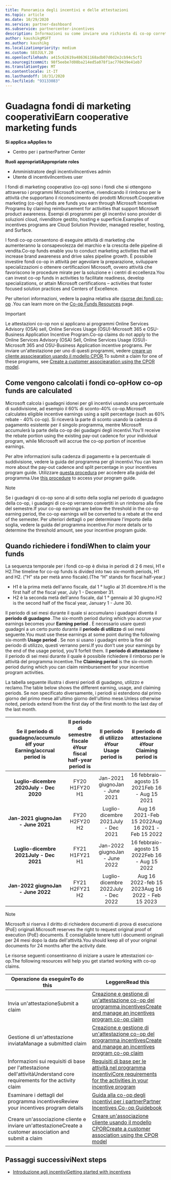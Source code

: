 ```yaml
---
title: Panoramica degli incentivi e delle attestazioni
ms.topic: article
ms.date: 10/29/2020
ms.service: partner-dashboard
ms.subservice: partnercenter-incentives
description: Informazioni su come inviare una richiesta di co-op corretta per gli incentivi organizzando la documentazione, le fatture, le istruzioni e la verifica dell'esecuzione corrette.
author: kaushikgMSFT
ms.author: kaushikg
ms.localizationpriority: medium
ms.custom: SEOJULY.20
ms.openlocfilehash: a415c62619a486361168adb07d0d2e2cb94c5cf1
ms.sourcegitcommit: 98f5eebe7d08ba214ed5a078f1ac770439e41eb7
ms.translationtype: MT
ms.contentlocale: it-IT
ms.lasthandoff: 10/31/2020
ms.locfileid: "93133083"
---
```

# <a name="earn-cooperative-marketing-funds"></a><span data-ttu-id="7b5a0-103">Guadagna fondi di marketing cooperativi</span><span class="sxs-lookup"><span data-stu-id="7b5a0-103">Earn cooperative marketing funds</span></span>

<span data-ttu-id="7b5a0-104">**Si applica a**</span><span class="sxs-lookup"><span data-stu-id="7b5a0-104">**Applies to**</span></span>

- <span data-ttu-id="7b5a0-105">Centro per i partner</span><span class="sxs-lookup"><span data-stu-id="7b5a0-105">Partner Center</span></span>

<span data-ttu-id="7b5a0-106">**Ruoli appropriati**</span><span class="sxs-lookup"><span data-stu-id="7b5a0-106">**Appropriate roles**</span></span>

- <span data-ttu-id="7b5a0-107">Amministratore degli incentivi</span><span class="sxs-lookup"><span data-stu-id="7b5a0-107">Incentives admin</span></span>
- <span data-ttu-id="7b5a0-108">Utente di incentivi</span><span class="sxs-lookup"><span data-stu-id="7b5a0-108">Incentives user</span></span>

<span data-ttu-id="7b5a0-109">I fondi di marketing cooperativo (co-op) sono i fondi che si ottengono attraverso i programmi Microsoft incentive, rivendicando il rimborso per le attività che supportano il riconoscimento dei prodotti Microsoft.</span><span class="sxs-lookup"><span data-stu-id="7b5a0-109">Cooperative marketing (co-op) funds are funds you earn through Microsoft Incentive Programs by claiming reimbursement for activities that support Microsoft product awareness.</span></span> <span data-ttu-id="7b5a0-110">Esempi di programmi per gli incentivi sono provider di soluzioni cloud, rivenditore gestito, hosting e superficie.</span><span class="sxs-lookup"><span data-stu-id="7b5a0-110">Examples of incentives programs are Cloud Solution Provider, managed reseller, hosting, and Surface.</span></span>

<span data-ttu-id="7b5a0-111">I fondi co-op consentono di eseguire attività di marketing che aumenteranno la consapevolezza del marchio e la crescita delle pipeline di vendita.</span><span class="sxs-lookup"><span data-stu-id="7b5a0-111">Co-op funds enable you to conduct marketing activities that will increase brand awareness and drive sales pipeline growth.</span></span> <span data-ttu-id="7b5a0-112">È possibile investire fondi co-op in attività per agevolare la preparazione, sviluppare specializzazioni o ottenere certificazioni Microsoft, ovvero attività che favoriscono le procedure mirate per la soluzione e i centri di eccellenza.</span><span class="sxs-lookup"><span data-stu-id="7b5a0-112">You can invest co-op funds in activities to facilitate readiness, develop specializations, or attain Microsoft certifications – activities that foster focused solution practices and Centers of Excellence.</span></span>

<span data-ttu-id="7b5a0-113">Per ulteriori informazioni, vedere la pagina relativa alle [risorse dei fondi co-op](https://partner.microsoft.com/asset/collection/co-op-funds-resources#/) .</span><span class="sxs-lookup"><span data-stu-id="7b5a0-113">You can learn more on the [Co-op Funds Resources](https://partner.microsoft.com/asset/collection/co-op-funds-resources#/) page.</span></span>

>[!Important]
><span data-ttu-id="7b5a0-114">Le attestazioni co-op non si applicano ai programmi Online Services Advisory (OSA) sell, Online Services Usage (OSU)-Microsoft 365 e OSU-Business Application Incentive Program.</span><span class="sxs-lookup"><span data-stu-id="7b5a0-114">Co-op claims do not apply to the Online Services Advisory (OSA) Sell, Online Services Usage (OSU)-Microsoft 365 and OSU-Business Application incentive programs.</span></span> <span data-ttu-id="7b5a0-115">Per inviare un'attestazione per uno di questi programmi, vedere [creare un cliente associearation usando il modello CPOR](submit-osa-claim.md).</span><span class="sxs-lookup"><span data-stu-id="7b5a0-115">To submit a claim for one of these programs, see [Create a customer associearation using the CPOR model](submit-osa-claim.md).</span></span>

## <a name="how-co-op-funds-are-calculated"></a><span data-ttu-id="7b5a0-116">Come vengono calcolati i fondi co-op</span><span class="sxs-lookup"><span data-stu-id="7b5a0-116">How co-op funds are calculated</span></span>

<span data-ttu-id="7b5a0-117">Microsoft calcola i guadagni idonei per gli incentivi usando una percentuale di suddivisione, ad esempio il 60% di sconto-40% co-op.</span><span class="sxs-lookup"><span data-stu-id="7b5a0-117">Microsoft calculates eligible incentive earnings using a split percentage (such as 60% rebate - 40% co-op).</span></span> <span data-ttu-id="7b5a0-118">Si riceverà la parte di sconto usando la cadenza di pagamento esistente per il singolo programma, mentre Microsoft accumulerà la parte della co-op dei guadagni degli incentivi.</span><span class="sxs-lookup"><span data-stu-id="7b5a0-118">You’ll receive the rebate portion using the existing pay-out cadence for your individual program, while Microsoft will accrue the co-op portion of incentive earnings.</span></span>

<span data-ttu-id="7b5a0-119">Per altre informazioni sulla cadenza di pagamento e la percentuale di suddivisione, vedere la guida del programma per gli incentivi.</span><span class="sxs-lookup"><span data-stu-id="7b5a0-119">You can learn more about the pay-out cadence and split percentage in your incentives program guide.</span></span> <span data-ttu-id="7b5a0-120">Utilizzare [questa procedura](incentives-determined-your-program-eligibility.md) per accedere alla guida del programma.</span><span class="sxs-lookup"><span data-stu-id="7b5a0-120">Use [this procedure](incentives-determined-your-program-eligibility.md) to access your program guide.</span></span>

>[!NOTE]
><span data-ttu-id="7b5a0-121">Se i guadagni di co-op sono al di sotto della soglia nel periodo di guadagno della co-op, i guadagni di co-op verranno convertiti in un rimborso alla fine del semestre.</span><span class="sxs-lookup"><span data-stu-id="7b5a0-121">If your co-op earnings are below the threshold in the co-op earning period, the co-op earnings will be converted to a rebate at the end of the semester.</span></span> <span data-ttu-id="7b5a0-122">Per ulteriori dettagli o per determinare l'importo della soglia, vedere la guida del programma incentive.</span><span class="sxs-lookup"><span data-stu-id="7b5a0-122">For more details or to determine the threshold amount, see your incentive program guide.</span></span>

## <a name="when-to-claim-your-funds"></a><span data-ttu-id="7b5a0-123">Quando richiedere i fondi</span><span class="sxs-lookup"><span data-stu-id="7b5a0-123">When to claim your funds</span></span>

<span data-ttu-id="7b5a0-124">La sequenza temporale per i fondi co-op è divisa in periodi di 2 6 mesi, H1 e H2.</span><span class="sxs-lookup"><span data-stu-id="7b5a0-124">The timeline for co-op funds is divided into two six-month periods, H1 and H2.</span></span> <span data-ttu-id="7b5a0-125">("H" sta per metà anno fiscale).</span><span class="sxs-lookup"><span data-stu-id="7b5a0-125">(The “H” stands for fiscal half-year.)</span></span>

- <span data-ttu-id="7b5a0-126">H1 è la prima metà dell'anno fiscale, dal 1 ° luglio al 31 dicembre.</span><span class="sxs-lookup"><span data-stu-id="7b5a0-126">H1 is the first half of the fiscal year, July 1 - December 31.</span></span>
- <span data-ttu-id="7b5a0-127">H2 è la seconda metà dell'anno fiscale, dal 1 ° gennaio al 30 giugno.</span><span class="sxs-lookup"><span data-stu-id="7b5a0-127">H2 is the second half of the fiscal year, January 1 - June 30.</span></span>

<span data-ttu-id="7b5a0-128">Il periodo di sei mesi durante il quale si accumulano i guadagni diventa il **periodo di guadagno** .</span><span class="sxs-lookup"><span data-stu-id="7b5a0-128">The six-month period during which you accrue your earnings becomes your **Earning period** .</span></span> <span data-ttu-id="7b5a0-129">È necessario usare questi guadagni a un certo punto durante il **periodo di utilizzo** di sei mesi seguente.</span><span class="sxs-lookup"><span data-stu-id="7b5a0-129">You must use these earnings at some point during the following six-month **Usage period** .</span></span> <span data-ttu-id="7b5a0-130">Se non si usano i guadagni entro la fine del periodo di utilizzo, questi verranno persi.</span><span class="sxs-lookup"><span data-stu-id="7b5a0-130">If you don’t use your earnings by the end of the usage period, you’ll forfeit them.</span></span> <span data-ttu-id="7b5a0-131">Il **periodo di attestazione** è il periodo di sei mesi durante il quale è possibile richiedere il rimborso per le attività del programma incentive.</span><span class="sxs-lookup"><span data-stu-id="7b5a0-131">The **Claiming period** is the six-month period during which you can claim reimbursement for your incentive program activities.</span></span>

<span data-ttu-id="7b5a0-132">La tabella seguente illustra i diversi periodi di guadagno, utilizzo e reclamo.</span><span class="sxs-lookup"><span data-stu-id="7b5a0-132">The table below shows the different earning, usage, and claiming periods.</span></span> <span data-ttu-id="7b5a0-133">Se non specificato diversamente, i periodi si estendono dal primo giorno del primo mese all'ultimo giorno dell'ultimo mese.</span><span class="sxs-lookup"><span data-stu-id="7b5a0-133">Unless otherwise noted, periods extend from the first day of the first month to the last day of the last month.</span></span>

|  <span data-ttu-id="7b5a0-134">Se il periodo di guadagno/accumulo è</span><span class="sxs-lookup"><span data-stu-id="7b5a0-134">If your Earning/accrual period is</span></span>  |<span data-ttu-id="7b5a0-135">Il periodo di semestre fiscale è</span><span class="sxs-lookup"><span data-stu-id="7b5a0-135">Your fiscal half-year period is</span></span>  |  <span data-ttu-id="7b5a0-136">Il periodo di utilizzo è</span><span class="sxs-lookup"><span data-stu-id="7b5a0-136">Your Usage period is</span></span>  |  <span data-ttu-id="7b5a0-137">Il periodo di attestazione è</span><span class="sxs-lookup"><span data-stu-id="7b5a0-137">Your Claiming period is</span></span>  |
| :-----------: | :-----------: | :-----------: | :-----------: |
|<span data-ttu-id="7b5a0-138">**Luglio-dicembre 2020**</span><span class="sxs-lookup"><span data-stu-id="7b5a0-138">**July - Dec 2020**</span></span>| <span data-ttu-id="7b5a0-139">FY20 H1</span><span class="sxs-lookup"><span data-stu-id="7b5a0-139">FY20 H1</span></span>  |  <span data-ttu-id="7b5a0-140">Jan-2021 giugno</span><span class="sxs-lookup"><span data-stu-id="7b5a0-140">Jan - June 2021</span></span>  |  <span data-ttu-id="7b5a0-141">16 febbraio-agosto 15 2021</span><span class="sxs-lookup"><span data-stu-id="7b5a0-141">Feb 16 - Aug 15 2021</span></span>  |
|<span data-ttu-id="7b5a0-142">**Jan-2021 giugno**</span><span class="sxs-lookup"><span data-stu-id="7b5a0-142">**Jan - June 2021**</span></span> |  <span data-ttu-id="7b5a0-143">FY20 H2</span><span class="sxs-lookup"><span data-stu-id="7b5a0-143">FY20 H2</span></span>  |  <span data-ttu-id="7b5a0-144">Luglio-dicembre 2021</span><span class="sxs-lookup"><span data-stu-id="7b5a0-144">July - Dec 2021</span></span>  |  <span data-ttu-id="7b5a0-145">Aug 16 2021-Feb 15 2022</span><span class="sxs-lookup"><span data-stu-id="7b5a0-145">Aug 16 2021 - Feb 15 2022</span></span>  |
|<span data-ttu-id="7b5a0-146">**Luglio-dicembre 2021**</span><span class="sxs-lookup"><span data-stu-id="7b5a0-146">**July - Dec 2021**</span></span>|  <span data-ttu-id="7b5a0-147">FY21 H1</span><span class="sxs-lookup"><span data-stu-id="7b5a0-147">FY21 H1</span></span>  |  <span data-ttu-id="7b5a0-148">Jan-2022 giugno</span><span class="sxs-lookup"><span data-stu-id="7b5a0-148">Jan - June 2022</span></span>  |  <span data-ttu-id="7b5a0-149">16 febbraio-agosto 15 2022</span><span class="sxs-lookup"><span data-stu-id="7b5a0-149">Feb 16 - Aug 15 2022</span></span>  |
|<span data-ttu-id="7b5a0-150">**Jan-2022 giugno**</span><span class="sxs-lookup"><span data-stu-id="7b5a0-150">**Jan - June 2022**</span></span> |  <span data-ttu-id="7b5a0-151">FY21 H2</span><span class="sxs-lookup"><span data-stu-id="7b5a0-151">FY21 H2</span></span>  |  <span data-ttu-id="7b5a0-152">Luglio-dicembre 2022</span><span class="sxs-lookup"><span data-stu-id="7b5a0-152">July - Dec 2022</span></span>  |  <span data-ttu-id="7b5a0-153">Aug 16 2022-feb 15 2023</span><span class="sxs-lookup"><span data-stu-id="7b5a0-153">Aug 16 2022 - Feb 15 2023</span></span>  |

>[!NOTE]
><span data-ttu-id="7b5a0-154">Microsoft si riserva il diritto di richiedere documenti di prova di esecuzione (PoE) originali.</span><span class="sxs-lookup"><span data-stu-id="7b5a0-154">Microsoft reserves the right to request original proof of execution (PoE) documents.</span></span> <span data-ttu-id="7b5a0-155">È consigliabile tenere tutti i documenti originali per 24 mesi dopo la data dell'attività.</span><span class="sxs-lookup"><span data-stu-id="7b5a0-155">You should keep all of your original documents for 24 months after the activity date.</span></span>

<span data-ttu-id="7b5a0-156">Le risorse seguenti consentiranno di iniziare a usare le attestazioni co-op.</span><span class="sxs-lookup"><span data-stu-id="7b5a0-156">The following resources will help you get started working with co-op claims.</span></span>

| <span data-ttu-id="7b5a0-157">Operazione da eseguire</span><span class="sxs-lookup"><span data-stu-id="7b5a0-157">To do this</span></span> | <span data-ttu-id="7b5a0-158">Leggere</span><span class="sxs-lookup"><span data-stu-id="7b5a0-158">Read this</span></span> |
| ------ | ----------- |
| <span data-ttu-id="7b5a0-159">Invia un'attestazione</span><span class="sxs-lookup"><span data-stu-id="7b5a0-159">Submit a claim</span></span> |  [<span data-ttu-id="7b5a0-160">Creazione e gestione di un'attestazione co-op del programma incentives</span><span class="sxs-lookup"><span data-stu-id="7b5a0-160">Create and manage an incentives program co-op claim</span></span>](create-incentives-claims.md)  |
| <span data-ttu-id="7b5a0-161">Gestione di un'attestazione inviata</span><span class="sxs-lookup"><span data-stu-id="7b5a0-161">Manage a submitted claim</span></span> | [<span data-ttu-id="7b5a0-162">Creazione e gestione di un'attestazione co-op del programma incentives</span><span class="sxs-lookup"><span data-stu-id="7b5a0-162">Create and manage an incentives program co-op claim</span></span>](create-incentives-claims.md)    |
| <span data-ttu-id="7b5a0-163">Informazioni sui requisiti di base per l'attestazione dell'attività</span><span class="sxs-lookup"><span data-stu-id="7b5a0-163">Understand core requirements for the activity claim</span></span> | [<span data-ttu-id="7b5a0-164">Requisiti di base per le attività nel programma incentivi</span><span class="sxs-lookup"><span data-stu-id="7b5a0-164">Core requirements for the activities in your incentive program</span></span>](core-requirements.md)   |
| <span data-ttu-id="7b5a0-165">Esaminare i dettagli del programma incentives</span><span class="sxs-lookup"><span data-stu-id="7b5a0-165">Review your incentives program details</span></span> | [<span data-ttu-id="7b5a0-166">Guida alla co-op degli incentivi per i partner</span><span class="sxs-lookup"><span data-stu-id="7b5a0-166">Partner Incentives Co-op Guidebook</span></span>](https://assetsprod.microsoft.com/co-op-guidebook.pdf)  |
| <span data-ttu-id="7b5a0-167">Creare un'associazione cliente e inviare un'attestazione</span><span class="sxs-lookup"><span data-stu-id="7b5a0-167">Create a customer association and submit a claim</span></span> | [<span data-ttu-id="7b5a0-168">Creare un'associazione cliente usando il modello CPOR</span><span class="sxs-lookup"><span data-stu-id="7b5a0-168">Create a customer association using the CPOR model</span></span>](submit-osa-claim.md)   |

## <a name="next-steps"></a><span data-ttu-id="7b5a0-169">Passaggi successivi</span><span class="sxs-lookup"><span data-stu-id="7b5a0-169">Next steps</span></span>

- [<span data-ttu-id="7b5a0-170">Introduzione agli incentivi</span><span class="sxs-lookup"><span data-stu-id="7b5a0-170">Getting started with incentives</span></span>](incentives-get-started-intro.md)
